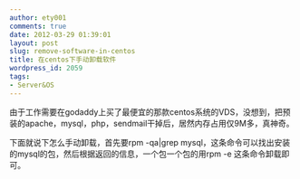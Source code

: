 ```yaml
---
author: ety001
comments: true
date: 2012-03-29 01:39:01
layout: post
slug: remove-software-in-centos
title: 在centos下手动卸载软件
wordpress_id: 2059
tags:
- Server&OS
---
```


由于工作需要在godaddy上买了最便宜的那款centos系统的VDS，没想到，把预装的apache，mysql，php，sendmail干掉后，居然内存占用仅9M多，真神奇。

下面就说下怎么手动卸载，首先要rpm -qa|grep mysql，这条命令可以找出安装的mysql的包，然后根据返回的信息，一个包一个包的用rpm -e 这条命令卸载即可。

